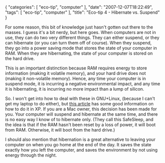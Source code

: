 {
    "categories": [
        "eco-tip", 
        "computer"
    ], 
    "date": "2007-12-07T18:22:49", 
    "tags": [
        "eco-tip", 
        "computer"
    ], 
    "title": "Eco-tip 4 - Hibernate vs. Suspend"
}

For some reason, this bit of knowledge just hasn't gotten out there to the masses. I guess it's a bit nerdy, but here goes. When computers are not in use, they can do two very different things. They can either suspend, or they can hibernate (or you can turn them off of course). When they suspend, they go into a power saving mode that stores the state of your computer in RAM. When they are hibernating, the state of your computer is stored on the hard drive. 

This is an important distinction because RAM requires energy to store information (making it volatile memory), and your hard drive does not (making it non-volatile memory). Hence, any time your computer is in suspend mode, it is incurring a negative environmental impact, and any time it is hibernating, it is incurring no more impact than a lump of silicon.

So. I won't get into how to deal with these in GNU+Linux, (because I can't get my laptop to do either), but <a href="http://www.microsoft.com/windowsxp/using/mobility/getstarted/hibernate.mspx" target="_blank">this article</a> has some good information on how to do it in XP. If you are a Mac owner, this decision has been made for you. Your computer will suspend and hibernate at the same time, and there is no easy way I know of to hibernate only. (They call this SafeSleep, and the idea is that if the RAM hasn't been reset by a loss of power, it will boot from RAM. Otherwise, it will boot from the hard drive.) 

I should also mention that hibernation is a great alternative to leaving your computer on when you go home at the end of the day. It saves the state exactly how you left the computer, and saves the environment by not using energy through the night.  <!--break-->